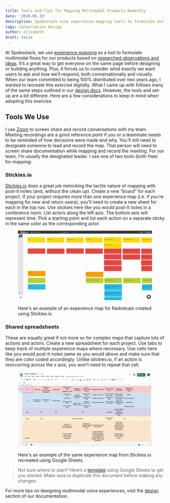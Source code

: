 ```yaml
---
title: Tools and Tips for Mapping Multimodal Products Remotely
date: '2020-05-19'
description: Spokestack uses experience mapping tools to formulate multimodal flows for our products based on researched observations and ideas. Explore our toolset.
tags: Conversation Design
author: elizabeth
draft: false
---
```


At Spokestack, we use [experience mapping](/docs/Design/map-out-integration) as a tool to formulate multimodal flows for our products based on [researched observations and ideas](/blog/user-research-for-voice-experiences). It’s a great way to get everyone on the same page before designing or building anything. Plus, it forces us to consider _what_ exactly we want users to ask and _how_ we’ll respond, both conversationally and visually. When our team committed to being 100% distributed over two years ago, I wanted to recreate this exercise digitally. What I came up with follows many of the same steps outlined in our [design docs](/docs/Design/getting-started). However, the tools and set-up are a bit different. Here are a few considerations to keep in mind when adopting this exercise.

## Tools We Use

I use [Zoom](https://zoom.us/) to screen share and record conversations with my team. Meeting recordings are a good reference point if you or a teammate needs to be reminded of how decisions were made and why. You’ll still need to designate someone to lead and record the map. That person will need to screen share documentation while mapping and record the meeting. For our team, I’m usually the designated leader. I use one of two tools (both free) for mapping:

### Stickies.io

[Stickies.io](https://stickies.io/) does a great job mimicking the tactile nature of mapping with post-it notes (and, without the clean up). Create a new “board” for each project. If your project requires more than one experience map (i.e. if you’re mapping for new and return users), you’ll need to create a new sheet for each in the top nav. Use stickies here like you would post-it notes in a conference room. List actors along the left axis. The bottom axis will represent time. Pick a starting point and list each action on a separate sticky in the same color as the corresponding actor.

<figure>

![Stickies.io](./stickies.png)

<figcaption>Here's an example of an experience map for Radiobrain created using Stickies.io</figcaption>
</figure>

### Shared spreadsheets

These are equally great if not more so for complex maps that capture lots of actions and actors. Create a new spreadsheet for each project. Use tabs to keep track of multiple experience maps where necessary. Use cells here like you would post-it notes same as you would above and make sure that they are color coded accordingly. Unlike stickies.io, if an action is reoccurring across the x axis, you won’t need to repeat that cell.

<figure>

![Google Spreadsheets](./sheet.png)

<figcaption>Here's an example of the same experience map from Stickies.io recreated using Google Sheets.</figcaption>
</figure>

> Not sure where to start? Here’s a [template](https://docs.google.com/spreadsheets/d/1epKA1i_2Cbb8sCEnV_D1mHl4VHfdJhY7-EXZGIrPjbM/edit?usp=sharing) using Google Sheets to get you started. Make sure to duplicate this document before making any changes.

For more tips on designing multimodal voice experiences, visit the [design](/docs/Design/getting-started) section of our documentation.
